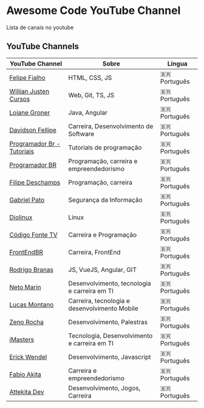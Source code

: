 # Awesome Code YouTube Channel

Lista de canais no youtube

## YouTube Channels

| YouTube Channel                                              | Sobre                                         | Língua             |
| ------------------------------------------------------------ | --------------------------------------------- | ------------------ |
| [Felipe Fialho](https://www.youtube.com/channel/UCHf-3DHd-VYn7HmddjfBj0A) | HTML, CSS, JS                                 | :brazil: Português |
| [Willian Justen Cursos](https://www.youtube.com/user/willjusten) | Web, Git, TS, JS                              | :brazil: Português |
| [Loiane Groner](https://www.youtube.com/user/Loianeg)        | Java, Angular                                 | :brazil: Português |
| [Davidson Fellipe](https://www.youtube.com/channel/UCHbWMt6KrLUwCexeiAFjUBg) | Carreira, Desenvolvimento de Software         | :brazil: Português |
| [Programador Br - Tutoriais](https://www.youtube.com/channel/UC5WWNfEzz8gOzijWT9tsW8w) | Tutorials de programação                      | :brazil: Português |
| [Programador BR](https://www.youtube.com/channel/UCrdgeUeCll2QKmqmihIgKBQ) | Programação, carreira e empreendedorismo      | :brazil: Português |
| [Filipe Deschamps](https://www.youtube.com/channel/UCU5JicSrEM5A63jkJ2QvGYw) | Programação, carreira                         | :brazil: Português |
| [Gabriel Pato](https://www.youtube.com/channel/UC70YG2WHVxlOJRng4v-CIFQ) | Segurança da Informação                       | :brazil: Português |
| [Diolinux](https://www.youtube.com/user/Diolinux)            | Linux                                         | :brazil: Português |
| [Código Fonte TV](https://www.youtube.com/user/codigofontetv) | Carreira e Programação                        | :brazil: Português |
| [FrontEndBR](https://www.youtube.com/channel/UC9d_htYmYYFUXB2vBKx4NgA) | Carreira, FrontEnd                            | :brazil: Português |
| [Rodrigo Branas](https://www.youtube.com/user/rodrigobranas) | JS, VueJS, Angular, GIT                       | :brazil: Português |
| [Neto Marin](https://www.youtube.com/user/netomarin)         | Desenvolvimento, tecnologia e carreira em TI  | :brazil: Português |
| [Lucas Montano](https://www.youtube.com/c/LucasMontano)      | Carreira, tecnologia e desenvolvimento Mobile | :brazil: Português |
| [Zeno Rocha](https://www.youtube.com/user/zno14)             | Desenvolvimento, Palestras                    | :brazil: Português |
| [iMasters](https://www.youtube.com/user/imasters/)           | Tecnologia, Desenvolvimento e carreira em TI  | :brazil: Português |
| [Erick Wendel](https://www.youtube.com/channel/UCh84012dEUE076wM2CVFN9A) | Desenvolvimento, Javascript                   | :brazil: Português |
| [Fabio Akita](https://www.youtube.com/user/AkitaOnRails)     | Carreira e empreendedorismo                   | :brazil: Português |
| [Attekita Dev](https://www.youtube.com/channel/UCetRsdZxDQDcgVDJd6erz6g) | Desenvolvimento, Jogos, Carreira              | :brazil: Português |


